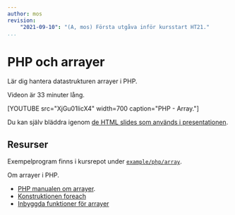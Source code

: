 ```yaml
---
author: mos
revision:
    "2021-09-10": "(A, mos) Första utgåva inför kursstart HT21."
...
```

PHP och arrayer
====================

Lär dig hantera datastrukturen arrayer i PHP.

Videon är 33 minuter lång.

[YOUTUBE src="XjGu01licX4" width=700 caption="PHP - Array."]

Du kan själv bläddra igenom [de HTML slides som används i presentationen](https://dbwebb-se.github.io/webtec/lecture/L12-php-array/slide.html).



Resurser
------------------------

Exempelprogram finns i kursrepot under [`example/php/array`](https://github.com/dbwebb-se/webtec/tree/main/example/php/array).

Om arrayer i PHP.

* [PHP manualen om arrayer](https://www.php.net/manual/en/book.array.php).
* [Konstruktionen foreach](https://www.php.net/manual/en/control-structures.foreach.php)
* [Inbyggda funktioner för arrayer](https://www.php.net/manual/en/ref.array.php)
